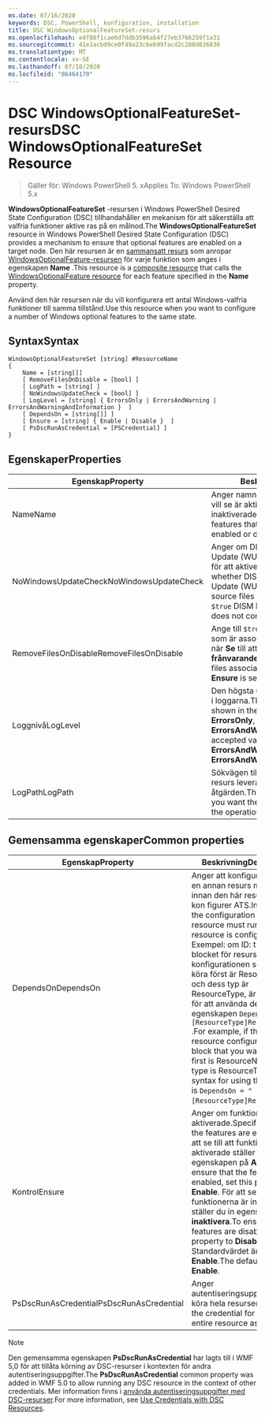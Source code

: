 ```yaml
---
ms.date: 07/16/2020
keywords: DSC, PowerShell, konfiguration, installation
title: DSC WindowsOptionalFeatureSet-resurs
ms.openlocfilehash: e4f88f1cae6d7ddb3596ab4f27eb3766259f1a31
ms.sourcegitcommit: 41e1acbd9ce0f49a23c6eb99facd2c280d836836
ms.translationtype: MT
ms.contentlocale: sv-SE
ms.lasthandoff: 07/18/2020
ms.locfileid: "86464170"
---
```

# <a name="dsc-windowsoptionalfeatureset-resource"></a><span data-ttu-id="4335e-103">DSC WindowsOptionalFeatureSet-resurs</span><span class="sxs-lookup"><span data-stu-id="4335e-103">DSC WindowsOptionalFeatureSet Resource</span></span>

> <span data-ttu-id="4335e-104">Gäller för: Windows PowerShell 5. x</span><span class="sxs-lookup"><span data-stu-id="4335e-104">Applies To: Windows PowerShell 5.x</span></span>

<span data-ttu-id="4335e-105">**WindowsOptionalFeatureSet** -resursen i Windows PowerShell Desired State Configuration (DSC) tillhandahåller en mekanism för att säkerställa att valfria funktioner aktive ras på en målnod.</span><span class="sxs-lookup"><span data-stu-id="4335e-105">The **WindowsOptionalFeatureSet** resource in Windows PowerShell Desired State Configuration (DSC) provides a mechanism to ensure that optional features are enabled on a target node.</span></span> <span data-ttu-id="4335e-106">Den här resursen är en [sammansatt resurs](../../../resources/authoringResourceComposite.md) som anropar [WindowsOptionalFeature-resursen](windowsOptionalFeatureResource.md) för varje funktion som anges i egenskapen **Name** .</span><span class="sxs-lookup"><span data-stu-id="4335e-106">This resource is a [composite resource](../../../resources/authoringResourceComposite.md) that calls the [WindowsOptionalFeature resource](windowsOptionalFeatureResource.md) for each feature specified in the **Name** property.</span></span>

<span data-ttu-id="4335e-107">Använd den här resursen när du vill konfigurera ett antal Windows-valfria funktioner till samma tillstånd.</span><span class="sxs-lookup"><span data-stu-id="4335e-107">Use this resource when you want to configure a number of Windows optional features to the same state.</span></span>

## <a name="syntax"></a><span data-ttu-id="4335e-108">Syntax</span><span class="sxs-lookup"><span data-stu-id="4335e-108">Syntax</span></span>

```Syntax
WindowsOptionalFeatureSet [string] #ResourceName
{
    Name = [string[]]
    [ RemoveFilesOnDisable = [bool] ]
    [ LogPath = [string] ]
    [ NoWindowsUpdateCheck = [bool] ]
    [ LogLevel = [string] { ErrorsOnly | ErrorsAndWarning | ErrorsAndWarningAndInformation }  ]
    [ DependsOn = [string[]] ]
    [ Ensure = [string] { Enable | Disable }  ]
    [ PsDscRunAsCredential = [PSCredential] ]
}
```

## <a name="properties"></a><span data-ttu-id="4335e-109">Egenskaper</span><span class="sxs-lookup"><span data-stu-id="4335e-109">Properties</span></span>

|<span data-ttu-id="4335e-110">Egenskap</span><span class="sxs-lookup"><span data-stu-id="4335e-110">Property</span></span> |<span data-ttu-id="4335e-111">Beskrivning</span><span class="sxs-lookup"><span data-stu-id="4335e-111">Description</span></span> |
|---|---|
|<span data-ttu-id="4335e-112">Name</span><span class="sxs-lookup"><span data-stu-id="4335e-112">Name</span></span> |<span data-ttu-id="4335e-113">Anger namnet på de funktioner som du vill se är aktiverade eller inaktiverade.</span><span class="sxs-lookup"><span data-stu-id="4335e-113">Indicates the name of the features that you want to ensure are enabled or disabled.</span></span> |
|<span data-ttu-id="4335e-114">NoWindowsUpdateCheck</span><span class="sxs-lookup"><span data-stu-id="4335e-114">NoWindowsUpdateCheck</span></span> |<span data-ttu-id="4335e-115">Anger om DISM-kontakter Windows Update (WU) vid sökning efter källfiler för att aktivera funktioner.</span><span class="sxs-lookup"><span data-stu-id="4335e-115">Specifies whether DISM contacts Windows Update (WU) when searching for the source files to enable features.</span></span> <span data-ttu-id="4335e-116">Om inte `$true` DISM kontaktar Wu.</span><span class="sxs-lookup"><span data-stu-id="4335e-116">If `$true`, DISM does not contact WU.</span></span> |
|<span data-ttu-id="4335e-117">RemoveFilesOnDisable</span><span class="sxs-lookup"><span data-stu-id="4335e-117">RemoveFilesOnDisable</span></span> |<span data-ttu-id="4335e-118">Ange till `$true` om du vill ta bort alla filer som är associerade med funktionerna när **Se** till att de är inställda på **frånvarande**.</span><span class="sxs-lookup"><span data-stu-id="4335e-118">Set to `$true` to remove all files associated with the features when **Ensure** is set to **Absent**.</span></span> |
|<span data-ttu-id="4335e-119">Loggnivå</span><span class="sxs-lookup"><span data-stu-id="4335e-119">LogLevel</span></span> |<span data-ttu-id="4335e-120">Den högsta utmatnings nivån som visas i loggarna.</span><span class="sxs-lookup"><span data-stu-id="4335e-120">The maximum output level shown in the logs.</span></span> <span data-ttu-id="4335e-121">Godkända värden är: **ErrorsOnly**, **ErrorsAndWarning**och **ErrorsAndWarningAndInformation**.</span><span class="sxs-lookup"><span data-stu-id="4335e-121">The accepted values are: **ErrorsOnly**, **ErrorsAndWarning**, and **ErrorsAndWarningAndInformation**.</span></span> |
|<span data-ttu-id="4335e-122">LogPath</span><span class="sxs-lookup"><span data-stu-id="4335e-122">LogPath</span></span> |<span data-ttu-id="4335e-123">Sökvägen till logg filen där du vill att resurs leverantören ska logga åtgärden.</span><span class="sxs-lookup"><span data-stu-id="4335e-123">The path to a log file where you want the resource provider to log the operation.</span></span> |

## <a name="common-properties"></a><span data-ttu-id="4335e-124">Gemensamma egenskaper</span><span class="sxs-lookup"><span data-stu-id="4335e-124">Common properties</span></span>

|<span data-ttu-id="4335e-125">Egenskap</span><span class="sxs-lookup"><span data-stu-id="4335e-125">Property</span></span> |<span data-ttu-id="4335e-126">Beskrivning</span><span class="sxs-lookup"><span data-stu-id="4335e-126">Description</span></span> |
|---|---|
|<span data-ttu-id="4335e-127">DependsOn</span><span class="sxs-lookup"><span data-stu-id="4335e-127">DependsOn</span></span> |<span data-ttu-id="4335e-128">Anger att konfigurationen av en annan resurs måste köras innan den här resursen har kon figurer ATS.</span><span class="sxs-lookup"><span data-stu-id="4335e-128">Indicates that the configuration of another resource must run before this resource is configured.</span></span> <span data-ttu-id="4335e-129">Exempel: om ID: t för skript blocket för resurs konfigurationen som du vill köra först är ResourceName och dess typ är ResourceType, är syntaxen för att använda den här egenskapen `DependsOn = "[ResourceType]ResourceName"` .</span><span class="sxs-lookup"><span data-stu-id="4335e-129">For example, if the ID of the resource configuration script block that you want to run first is ResourceName and its type is ResourceType, the syntax for using this property is `DependsOn = "[ResourceType]ResourceName"`.</span></span> |
|<span data-ttu-id="4335e-130">Kontrol</span><span class="sxs-lookup"><span data-stu-id="4335e-130">Ensure</span></span> |<span data-ttu-id="4335e-131">Anger om funktionerna är aktiverade.</span><span class="sxs-lookup"><span data-stu-id="4335e-131">Specifies whether the features are enabled.</span></span> <span data-ttu-id="4335e-132">För att se till att funktionerna är aktiverade ställer du in egenskapen på **Aktivera**.</span><span class="sxs-lookup"><span data-stu-id="4335e-132">To ensure that the features are enabled, set this property to **Enable**.</span></span> <span data-ttu-id="4335e-133">För att se till att funktionerna är inaktiverade ställer du in egenskapen på **inaktivera**.</span><span class="sxs-lookup"><span data-stu-id="4335e-133">To ensure that the features are disabled, set the property to **Disable**.</span></span> <span data-ttu-id="4335e-134">Standardvärdet är **Enable**.</span><span class="sxs-lookup"><span data-stu-id="4335e-134">The default value is **Enable**.</span></span> |
|<span data-ttu-id="4335e-135">PsDscRunAsCredential</span><span class="sxs-lookup"><span data-stu-id="4335e-135">PsDscRunAsCredential</span></span> |<span data-ttu-id="4335e-136">Anger autentiseringsuppgifter för att köra hela resursen som.</span><span class="sxs-lookup"><span data-stu-id="4335e-136">Sets the credential for running the entire resource as.</span></span> |

> [!NOTE]
> <span data-ttu-id="4335e-137">Den gemensamma egenskapen **PsDscRunAsCredential** har lagts till i WMF 5,0 för att tillåta körning av DSC-resurser i kontexten för andra autentiseringsuppgifter.</span><span class="sxs-lookup"><span data-stu-id="4335e-137">The **PsDscRunAsCredential** common property was added in WMF 5.0 to allow running any DSC resource in the context of other credentials.</span></span> <span data-ttu-id="4335e-138">Mer information finns i [använda autentiseringsuppgifter med DSC-resurser](../../../configurations/runasuser.md).</span><span class="sxs-lookup"><span data-stu-id="4335e-138">For more information, see [Use Credentials with DSC Resources](../../../configurations/runasuser.md).</span></span>
